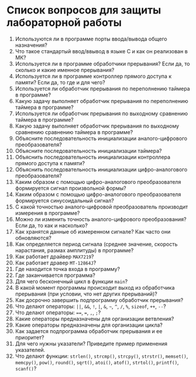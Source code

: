 # Список вопросов для защиты лабораторной работы

1. Используются ли в программе порты ввода/вывода общего назначения?
2. Что такое стандартый ввод/ввывод в языке C и как он реализован в МК?
3. Используется ли в программе обработчики прерывания? Если да, то сколько и какие именное прерывания?
4. Используется ли в программе контроллер прямого доступа к памяти? Если да, то где и для чего?
5. Используется ли обработчик прерывания по переполнению таймера в программе?
6. Какую задачу выполняет обработчик прерывания по переполнению таймера в программе?
7. Используется ли обработчик прерывания по выходному сравнению таймера в программе?
8. Какую задачу выполняет обработчик прерывания по выходному сравнению сравнению таймера в программе?
9. Объясните последовательность инициализации аналого-цифрового преобразователя?
10. Объясните последовательность инициализации таймера?
11. Объяснить последовательность инициализации контроллера прямого доступа к памяти?
12. Объяснить последовательность инициализации цифро-аналогового преобразователя?
13. Каким образом с помощью цифро-аналогового преобразователя формируется сигнал произвольной формы?
14. Каким образом с помощью цифро-аналогового преобразователя формируется синусоидальный сигнал?
15. С какой точностью аналого-цифровой преобразователь производит измерения в программе?
16. Можно ли изменить точность аналого-цифрового преобразования? Если да, то как и насколько?
17. Как хранятся данные об измеренном сигнале? Как часто они обновляются?
18. Как определяется период сигнала (среднее значение, скорость нарастания, размах амплитуды) в программе?
19. Как работает драйвер `MAX7219`?
20. Как работает дравер `MT-12864J`?
21. Где находится точка входа в программу?
22. Где заканчивается программа?
23. Для чего бесконечный цикл в функции `main`?
24. В какой момент программы происходит выход из обработчика прерывания (при условии, что нет других прерываний)?
25. Как досрочно завершить подпрограмму обработчик прерывания?
26. Что делают операторы: `||`, `&&`, `!`, `|`, `&`, `~`, `^`, `/`, `%`, `sizeof`, `++`, `--`?
27. Что делают операторы: `==`, `=`, `,`, `;`?
28. Какие операторы предназначены для организации ветвления?
29. Какие операторы предназначены для организации цикла?
30. Как задается подпрограмма обработчик прерывания и ее приоритет?
31. Для чего нужны указатели? Приведите пример применения указателей.
32. Что делают функции: `strlen()`, `strcmp()`, `strcpy()`, `strstr()`, `memset()`, `memcpy()`, `pow()`, `round()`, `sqrt()`, `atoi()`, `atof()`, `strtol()`, `printf()`, `scanf()`?
